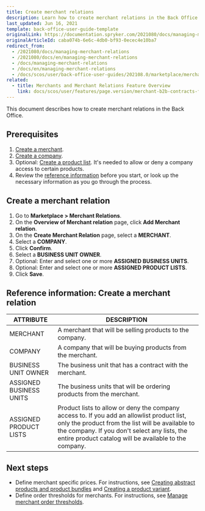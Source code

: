 ```yaml
---
title: Create merchant relations
description: Learn how to create merchant relations in the Back Office
last_updated: Jun 16, 2021
template: back-office-user-guide-template
originalLink: https://documentation.spryker.com/2021080/docs/managing-merchant-relations
originalArticleId: caba074b-6e6c-4db0-bf93-0ecec4e10ba7
redirect_from:
  - /2021080/docs/managing-merchant-relations
  - /2021080/docs/en/managing-merchant-relations
  - /docs/managing-merchant-relations
  - /docs/en/managing-merchant-relations
  - /docs/scos/user/back-office-user-guides/202108.0/marketplace/merchants-and-merchant-relations/managing-merchant-relations.html
related:
  - title: Merchants and Merchant Relations Feature Overview
    link: docs/scos/user/features/page.version/merchant-b2b-contracts-feature-overview.html
---
```


This document describes how to create merchant relations in the Back Office.

## Prerequisites

1. [Create a merchant](/docs/scos/user/back-office-user-guides/{{page.version}}/marketplace/merchants/create-merchants.html).
2. [Create a company](/docs/scos/user/back-office-user-guides/{{page.version}}/customer/company-account/managing-companies.html).
3. Optional: [Create a product list](/docs/scos/user/back-office-user-guides/{{page.version}}/catalog/product-lists/creating-product-lists.html). It's needed to allow or deny a company access to certain products.
4. Review the [reference information](#reference-information-create-a-merchant-relation) before you start, or look up the necessary information as you go through the process.

## Create a merchant relation

1. Go to **Marketplace&nbsp;<span aria-label="and then">></span> Merchant Relations**.
2. On the **Overview of Merchant relation** page, click **Add Merchant relation**.
3. On the **Create Merchant Relation** page, select a **MERCHANT**.
4. Select a **COMPANY**.
5. Click **Confirm**.
6. Select a **BUSINESS UNIT OWNER**.
7. Optional: Enter and select one or more **ASSIGNED BUSINESS UNITS**.
8. Optional: Enter and select one or more **ASSIGNED PRODUCT LISTS**.
9. Click **Save**.

## Reference information: Create a merchant relation

| ATTRIBUTE |DESCRIPTION  |
| --- | --- |
| MERCHANT | A merchant that will be selling products to the company. |
| COMPANY | A company that will be buying products from the merchant. |
| BUSINESS UNIT OWNER | The business unit that has a contract with the merchant. |
| ASSIGNED BUSINESS UNITS | The business units that will be ordering products from the merchant. |
| ASSIGNED PRODUCT LISTS | Product lists to allow or deny the company access to. If you add an allowlist product list, only the product from the list will be available to the company. If you don't select any lists, the entire product catalog will be available to the company.  |


## Next steps

* Define merchant specific prices. For instructions, see [Creating abstract products and product bundles](/docs/scos/user/back-office-user-guides/{{page.version}}/catalog/products/manage-abstract-products/creating-abstract-products-and-product-bundles.html) and [Creating a product variant](/docs/scos/user/back-office-user-guides/{{page.version}}/catalog/products/manage-concrete-products/creating-product-variants.html).
* Define order thresholds for merchants. For instructions, see [Manage merchant order thresholds](/docs/scos/user/back-office-user-guides/{{page.version}}/administration/thresholds/managing-merchant-order-thresholds.html).
